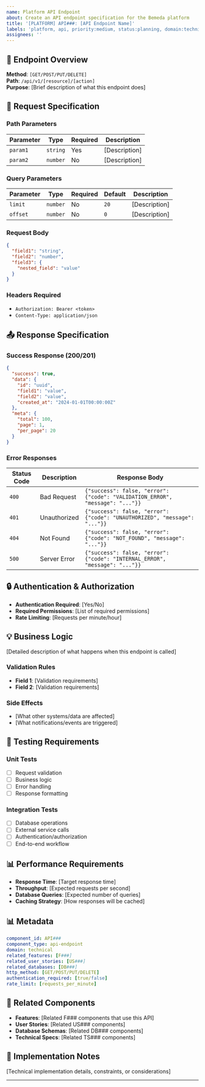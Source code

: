 ```yaml
---
name: Platform API Endpoint
about: Create an API endpoint specification for the Bemeda platform
title: '[PLATFORM] API###: [API Endpoint Name]'
labels: 'platform, api, priority:medium, status:planning, domain:technical'
assignees: ''
---
```


## 🔌 Endpoint Overview

**Method**: `[GET/POST/PUT/DELETE]`  
**Path**: `/api/v1/[resource]/[action]`  
**Purpose**: [Brief description of what this endpoint does]

## 📝 Request Specification

### Path Parameters
| Parameter | Type | Required | Description |
|-----------|------|----------|-------------|
| `param1` | `string` | Yes | [Description] |
| `param2` | `number` | No | [Description] |

### Query Parameters
| Parameter | Type | Required | Default | Description |
|-----------|------|----------|---------|-------------|
| `limit` | `number` | No | `20` | [Description] |
| `offset` | `number` | No | `0` | [Description] |

### Request Body
```json
{
  "field1": "string",
  "field2": "number",
  "field3": {
    "nested_field": "value"
  }
}
```

### Headers Required
- `Authorization: Bearer <token>`
- `Content-Type: application/json`

## 📤 Response Specification

### Success Response (200/201)
```json
{
  "success": true,
  "data": {
    "id": "uuid",
    "field1": "value",
    "field2": "value",
    "created_at": "2024-01-01T00:00:00Z"
  },
  "meta": {
    "total": 100,
    "page": 1,
    "per_page": 20
  }
}
```

### Error Responses
| Status Code | Description | Response Body |
|-------------|-------------|---------------|
| `400` | Bad Request | `{"success": false, "error": {"code": "VALIDATION_ERROR", "message": "..."}}` |
| `401` | Unauthorized | `{"success": false, "error": {"code": "UNAUTHORIZED", "message": "..."}}` |
| `404` | Not Found | `{"success": false, "error": {"code": "NOT_FOUND", "message": "..."}}` |
| `500` | Server Error | `{"success": false, "error": {"code": "INTERNAL_ERROR", "message": "..."}}` |

## 🔒 Authentication & Authorization

- **Authentication Required**: [Yes/No]
- **Required Permissions**: [List of required permissions]
- **Rate Limiting**: [Requests per minute/hour]

## 💡 Business Logic

[Detailed description of what happens when this endpoint is called]

### Validation Rules
- **Field 1**: [Validation requirements]
- **Field 2**: [Validation requirements]

### Side Effects
- [What other systems/data are affected]
- [What notifications/events are triggered]

## 🧪 Testing Requirements

### Unit Tests
- [ ] Request validation
- [ ] Business logic
- [ ] Error handling
- [ ] Response formatting

### Integration Tests
- [ ] Database operations
- [ ] External service calls
- [ ] Authentication/authorization
- [ ] End-to-end workflow

## 📊 Performance Requirements

- **Response Time**: [Target response time]
- **Throughput**: [Expected requests per second]
- **Database Queries**: [Expected number of queries]
- **Caching Strategy**: [How responses will be cached]

## 📊 Metadata

```yaml
component_id: API###
component_type: api-endpoint
domain: technical
related_features: [F###]
related_user_stories: [US###]
related_databases: [DB###]
http_method: [GET/POST/PUT/DELETE]
authentication_required: [true/false]
rate_limit: [requests_per_minute]
```

## 🔗 Related Components

- **Features**: [Related F### components that use this API]
- **User Stories**: [Related US### components]
- **Database Schemas**: [Related DB### components]
- **Technical Specs**: [Related TS### components]

## 📝 Implementation Notes

[Technical implementation details, constraints, or considerations]

---

<!-- 
This issue is part of the Bemeda Platform documentation system.
View the full component at: https://spitexbemeda.github.io/Bemeda-Personal-Page/docs/technical/API###.html
-->